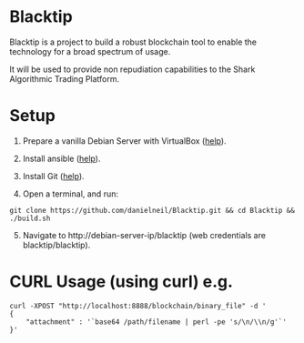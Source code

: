 # Blacktip

Blacktip is a project to build a robust blockchain tool to enable the technology for a broad spectrum of usage.

It will be used to provide non repudiation capabilities to the Shark Algorithmic Trading Platform. 


# Setup

1. Prepare a vanilla Debian Server with VirtualBox ([help](https://linuxhint.com/install_debian10_virtualbox/)).

2. Install ansible ([help](https://linuxhint.com/install_ansible_debian10/)).

3. Install Git ([help](https://linuxhint.com/install_git_debian_10/)).

4. Open a terminal, and run:
```
git clone https://github.com/danielneil/Blacktip.git && cd Blacktip && ./build.sh
```

5. Navigate to http://debian-server-ip/blacktip (web credentials are blacktip/blacktip).


# CURL Usage (using curl) e.g.
```
curl -XPOST "http://localhost:8888/blockchain/binary_file" -d '
{
    "attachment" : '`base64 /path/filename | perl -pe 's/\n/\\n/g'`'
}'
```
